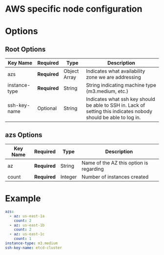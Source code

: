 # AWS specific node configuration

# Options
## Root Options
| Key Name | Required | Type | Description|
| --- | --- | --- | --- |
| azs | __Required__ | Object Array | Indicates what availability zone we are addressing |
| instance-type | __Required__ | String | String indicating machine type (m3.medium, etc.) |
| ssh-key-name | Optional | String |  Indicates what ssh key should be able to SSH in.  Lack of setting this indicates nobody should be able to log in. |

    
## azs Options

| Key Name | Required | Type | Description|
| --- | --- | --- | --- |
| az  | __Required__ | String | Name of the AZ this option is regarding |
| count | __Required__ | Integer | Number of instances created |

# Example
```yaml
azs:
  - az: us-east-1a
    count: 2
  - az: us-east-1b
    count: 2
  - az: us-east-1c
    count: 1
instance-type: m3.medium
ssh-key-name: etcd-cluster
```